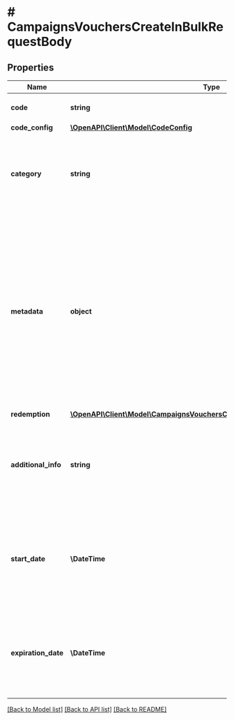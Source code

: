 # # CampaignsVouchersCreateInBulkRequestBody

## Properties

Name | Type | Description | Notes
------------ | ------------- | ------------- | -------------
**code** | **string** | Unique voucher code. | [optional]
**code_config** | [**\OpenAPI\Client\Model\CodeConfig**](CodeConfig.md) |  | [optional]
**category** | **string** | The category assigned to the campaign. Either pass this parameter OR the &#x60;category_id&#x60;. | [optional]
**metadata** | **object** | The metadata object stores all custom attributes assigned to the voucher. A set of key/value pairs that you can attach to a voucher object. It can be useful for storing additional information about the voucher in a structured format. | [optional]
**redemption** | [**\OpenAPI\Client\Model\CampaignsVouchersCreateInBulkRequestBodyRedemption**](CampaignsVouchersCreateInBulkRequestBodyRedemption.md) |  | [optional]
**additional_info** | **string** | An optional field to keep any extra textual information about the code such as a code description and details. | [optional]
**start_date** | **\DateTime** | Activation timestamp defines when the voucher starts to be active in ISO 8601 format. Voucher is *inactive before* this date. | [optional]
**expiration_date** | **\DateTime** | Expiration timestamp defines when the voucher expires in ISO 8601 format.  Voucher is *inactive after* this date. | [optional]

[[Back to Model list]](../../README.md#models) [[Back to API list]](../../README.md#endpoints) [[Back to README]](../../README.md)
